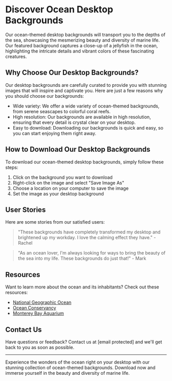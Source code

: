 <!--font:Poppins-->

# Discover Ocean Desktop Backgrounds

Our ocean-themed desktop backgrounds will transport you to the depths of the sea, showcasing the mesmerizing beauty and diversity of marine life. Our featured background captures a close-up of a jellyfish in the ocean, highlighting the intricate details and vibrant colors of these fascinating creatures.

## Why Choose Our Desktop Backgrounds?

Our desktop backgrounds are carefully curated to provide you with stunning images that will inspire and captivate you. Here are just a few reasons why you should choose our backgrounds:

- Wide variety: We offer a wide variety of ocean-themed backgrounds, from serene seascapes to colorful coral reefs.
- High resolution: Our backgrounds are available in high resolution, ensuring that every detail is crystal clear on your desktop.
- Easy to download: Downloading our backgrounds is quick and easy, so you can start enjoying them right away.

## How to Download Our Desktop Backgrounds

To download our ocean-themed desktop backgrounds, simply follow these steps:

1. Click on the background you want to download
2. Right-click on the image and select "Save Image As"
3. Choose a location on your computer to save the image
4. Set the image as your desktop background

## User Stories

Here are some stories from our satisfied users:

> "These backgrounds have completely transformed my desktop and brightened up my workday. I love the calming effect they have." - Rachel

> "As an ocean lover, I'm always looking for ways to bring the beauty of the sea into my life. These backgrounds do just that!" - Mark

## Resources

Want to learn more about the ocean and its inhabitants? Check out these resources:

- [National Geographic Ocean](#)
- [Ocean Conservancy](#)
- [Monterey Bay Aquarium](#)

## Contact Us

Have questions or feedback? Contact us at [email protected] and we'll get back to you as soon as possible.

---

Experience the wonders of the ocean right on your desktop with our stunning collection of ocean-themed backgrounds. Download now and immerse yourself in the beauty and diversity of marine life.

<!--

Write me content for website with wallpaper which alt text is:

"A close-up of a jellyfish in the ocean"

The name/title of the page should not be 1:1 copy of the alt text but rather a real content of the website which is using this wallpaper.

- Use markdown format 
- Start with heading
- Heading should be short and concise
- The content should look like a real website 
- The website should not be about the wallpaper, wallpaper is just a related background
- Heading should be contain work "wallpaper" or "background"
- Include real sections like references, contact, user stories, etc. use things relevant to the page purpose.
- Feel free to use structure like headings, bullets, numbering, blockquotes, paragraphs, horizontal lines, etc.
- You can use formatting like bold or _italic_
- You can include UTF-8 emojis
- Links should be only #hash anchors (and you can refer to the document itself)
- Do not include images


---


# Ocean-Themed Wallpaper for Your Desktop Background

Looking to bring the beauty of the ocean to your computer? Look no further than our collection of stunning ocean-themed wallpapers. Our featured wallpaper showcases a close-up of a jellyfish in the ocean, capturing the mesmerizing movement and vibrant colors of these fascinating creatures.

## Why Choose Our Ocean-Themed Wallpapers?

Our wallpapers are carefully curated to provide you with the highest quality images that will transport you to the depths of the ocean. Here are just a few reasons why you should choose our wallpapers:

- High resolution: Our wallpapers are available in high resolution, ensuring that every detail is crystal clear on your desktop.
- Wide variety: We offer a wide variety of ocean-themed wallpapers, from serene seascapes to colorful coral reefs.
- Easy to download: Downloading our wallpapers is quick and easy, so you can start enjoying them right away.

## How to Download Our Wallpapers

To download our ocean-themed wallpapers, simply follow these steps:

1. Click on the wallpaper you want to download
2. Right-click on the image and select "Save Image As"
3. Choose a location on your computer to save the image
4. Set the image as your desktop background

## User Stories

Here are some stories from our satisfied users:

> "I love the ocean, but I don't live near it. These wallpapers help me feel like I'm there, even when I'm stuck at my desk." - Emily

> "I was looking for a new desktop background and stumbled upon this site. The jellyfish wallpaper is now my favorite!" - John

## References

Want to learn more about the ocean and its inhabitants? Check out these resources:

- [National Geographic Ocean](#)
- [Ocean Conservancy](#)
- [Monterey Bay Aquarium](#)

## Contact Us

Have questions or feedback? We'd love to hear from you! Contact us at [email protected] and we'll get back to you as soon as possible.

---

Bring the beauty of the ocean to your desktop with our stunning collection of ocean-themed wallpapers. Download now and start enjoying the mesmerizing colors and movement of the underwater world.


---


Heading should not include word "wallpaper". The website should not be about the wallpaper itself, wallpaper is just a related background, rewrite whole content.


---


# Explore the Wonders of the Ocean with Our Desktop Backgrounds

Our collection of ocean-themed desktop backgrounds will transport you to the depths of the sea, showcasing the mesmerizing beauty and diversity of marine life. Our featured background captures a close-up of a jellyfish in the ocean, highlighting the intricate details and vibrant colors of these fascinating creatures.

## Why Choose Our Ocean-Themed Desktop Backgrounds?

Our desktop backgrounds are carefully curated to provide you with stunning images that will inspire and captivate you. Here are just a few reasons why you should choose our backgrounds:

- Wide variety: We offer a wide variety of ocean-themed backgrounds, from serene seascapes to colorful coral reefs.
- High resolution: Our backgrounds are available in high resolution, ensuring that every detail is crystal clear on your desktop.
- Easy to download: Downloading our backgrounds is quick and easy, so you can start enjoying them right away.

## How to Download Our Desktop Backgrounds

To download our ocean-themed desktop backgrounds, simply follow these steps:

1. Click on the background you want to download
2. Right-click on the image and select "Save Image As"
3. Choose a location on your computer to save the image
4. Set the image as your desktop background

## User Stories

Here are some stories from our satisfied users:

> "I love changing my desktop background to match my mood, and these ocean-themed backgrounds always make me feel calm and relaxed." - Sarah

> "As a marine biologist, I appreciate having beautiful images of marine life on my desktop. These backgrounds are some of the best I've seen!" - David

## Resources

Want to learn more about the ocean and its inhabitants? Check out these resources:

- [National Geographic Ocean](#)
- [Ocean Conservancy](#)
- [Monterey Bay Aquarium](#)

## Contact Us

Have questions or feedback? We'd love to hear from you! Contact us at [email protected] and we'll get back to you as soon as possible.

---

Experience the wonders of the ocean right on your desktop with our stunning collection of ocean-themed backgrounds. Download now and immerse yourself in the beauty and diversity of marine life.


---


Heading is too long, rewrite whole content.


---


# Ocean-Themed Desktop Backgrounds

Our ocean-themed desktop backgrounds will take you on a journey to the depths of the sea, showcasing the mesmerizing beauty and diversity of marine life. Our featured background captures a close-up of a jellyfish in the ocean, highlighting the intricate details and vibrant colors of these fascinating creatures.

## Why Choose Our Desktop Backgrounds?

Our desktop backgrounds are carefully curated to provide you with stunning images that will inspire and captivate you. Here are just a few reasons why you should choose our backgrounds:

- Wide variety: We offer a wide variety of ocean-themed backgrounds, from serene seascapes to colorful coral reefs.
- High resolution: Our backgrounds are available in high resolution, ensuring that every detail is crystal clear on your desktop.
- Easy to download: Downloading our backgrounds is quick and easy, so you can start enjoying them right away.

## How to Download Our Desktop Backgrounds

To download our ocean-themed desktop backgrounds, simply follow these steps:

1. Click on the background you want to download
2. Right-click on the image and select "Save Image As"
3. Choose a location on your computer to save the image
4. Set the image as your desktop background

## User Stories

Here are some stories from our satisfied users:

> "I love changing my desktop background to match my mood, and these ocean-themed backgrounds always make me feel calm and relaxed." - Sarah

> "As a marine biologist, I appreciate having beautiful images of marine life on my desktop. These backgrounds are some of the best I've seen!" - David

## Resources

Want to learn more about the ocean and its inhabitants? Check out these resources:

- [National Geographic Ocean](#)
- [Ocean Conservancy](#)
- [Monterey Bay Aquarium](#)

## Contact Us

Have questions or feedback? Contact us at [email protected] and we'll get back to you as soon as possible.

---

Experience the wonders of the ocean right on your desktop with our stunning collection of ocean-themed backgrounds. Download now and immerse yourself in the beauty and diversity of marine life.


---


Heading is too long, rewrite whole content.


---


# Discover the Beauty of the Ocean with Our Desktop Backgrounds

Our ocean-themed desktop backgrounds will transport you to the depths of the sea, showcasing the mesmerizing beauty and diversity of marine life. Our featured background captures a close-up of a jellyfish in the ocean, highlighting the intricate details and vibrant colors of these fascinating creatures.

## Why Choose Our Desktop Backgrounds?

Our desktop backgrounds are carefully curated to provide you with stunning images that will inspire and captivate you. Here are just a few reasons why you should choose our backgrounds:

- Wide variety: We offer a wide variety of ocean-themed backgrounds, from serene seascapes to colorful coral reefs.
- High resolution: Our backgrounds are available in high resolution, ensuring that every detail is crystal clear on your desktop.
- Easy to download: Downloading our backgrounds is quick and easy, so you can start enjoying them right away.

## How to Download Our Desktop Backgrounds

To download our ocean-themed desktop backgrounds, simply follow these steps:

1. Click on the background you want to download
2. Right-click on the image and select "Save Image As"
3. Choose a location on your computer to save the image
4. Set the image as your desktop background

## User Stories

Here are some stories from our satisfied users:

> "These backgrounds have completely transformed my desktop and brightened up my workday. I love the calming effect they have." - Rachel

> "As an ocean lover, I'm always looking for ways to bring the beauty of the sea into my life. These backgrounds do just that!" - Mark

## Resources

Want to learn more about the ocean and its inhabitants? Check out these resources:

- [National Geographic Ocean](#)
- [Ocean Conservancy](#)
- [Monterey Bay Aquarium](#)

## Contact Us

Have questions or feedback? Contact us at [email protected] and we'll get back to you as soon as possible.

---

Experience the wonders of the ocean right on your desktop with our stunning collection of ocean-themed backgrounds. Download now and immerse yourself in the beauty and diversity of marine life.


---


Write me a Google font which is best fitting for the website.

Pick from the list:
- Playfair Display
- Raleway
- Orbitron
- Montserrat
- Great Vibes
- IBM Plex Sans
- Inter
- Exo 2
- Alegreya
- Poppins
- Barlow Condensed
- Dancing Script
- Lobster
- Open Sans
- Roboto
- Futura
- Lato


Write just the font name nothing else.


---


Poppins

-->
